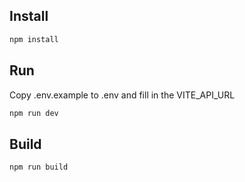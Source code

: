 ## Install

```bash
npm install
```

## Run

Copy .env.example to .env and fill in the VITE_API_URL

```bash
npm run dev
```


## Build

```bash
npm run build
```